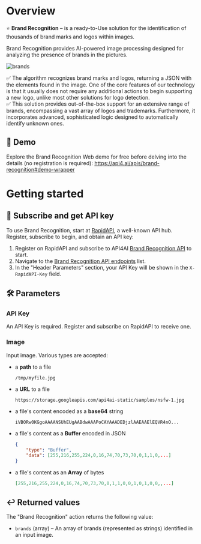 # Overview

⭐️ **Brand Recognition** – is a ready-to-Use solution for the identification of thousands of brand marks and logos within images.

Brand Recognition provides AI-powered image processing designed for analyzing the presence of brands in the pictures.

![brands](https://storage.googleapis.com/api4ai-static/rapidapi/brand_recognition_1.png)

✅ The algorithm recognizes brand marks and logos, returning a JSON with the elements found in the image. One of the core features of our technology is that it usually does not require any additional actions to begin supporting a new logo, unlike most other solutions for logo detection.  
✅ This solution provides out-of-the-box support for an extensive range of brands, encompassing a vast array of logos and trademarks. Furthermore, it incorporates advanced, sophisticated logic designed to automatically identify unknown ones.

## 🤖 Demo

Explore the Brand Recognition Web demo for free before delving into the details (no registration is required): https://api4.ai/apis/brand-recognition#demo-wrapper

# Getting started

## 🚀 Subscribe and get API key

To use Brand Recognition, start at [RapidAPI](https://rapidapi.com/), a well-known API hub. Register, subscribe to begin, and obtain an API key:

1. Register on RapidAPI and subscribe to API4AI [Brand Recognition API](https://rapidapi.com/api4ai-api4ai-default/api/brand-recognition/pricing) to start.
2. Navigate to the [Brand Recognition API endpoints](https://rapidapi.com/api4ai-api4ai-default/api/brand-recognition) list.
3. In the "Header Parameters" section, your API Key will be shown in the `X-RapidAPI-Key` field.

## 🛠 Parameters

### API Key

An API Key is required. Register and subscribe on RapidAPI to receive one.

### Image

Input image. Various types are accepted:

- a **path** to a file
  ```
  /tmp/myfile.jpg
  ```
- a **URL** to a file
  ```
  https://storage.googleapis.com/api4ai-static/samples/nsfw-1.jpg
  ```
- a file's content encoded as a **base64** string
  ```
  iVBORw0KGgoAAAANSUhEUgAABdwAAAPoCAYAAADEDjzlAAEAAElEQVR4nO...
  ```
- a file's content as a **Buffer** encoded in JSON
  ```json
  {
      "type": "Buffer",
      "data": [255,216,255,224,0,16,74,70,73,70,0,1,1,0,...]
  }
  ```
- a file's content as an **Array** of bytes
  ```json
  [255,216,255,224,0,16,74,70,73,70,0,1,1,0,0,1,0,1,0,0,,...]
  ```

## ↩️ Returned values

The "Brand Recognition" action returns the following value:

- `brands` (array) – An array of brands (represented as strings) identified in an input image.
